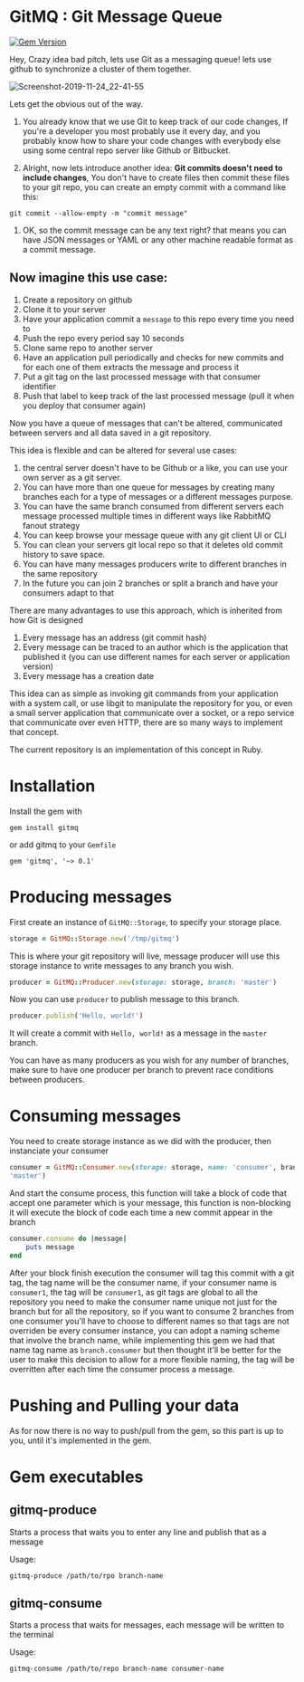 # GitMQ : Git Message Queue

[![Gem Version](https://badge.fury.io/rb/gitmq.svg)](https://badge.fury.io/rb/gitmq)

Hey, Crazy idea bad pitch, lets use Git as a messaging queue! lets use github to
synchronize a cluster of them together.

![Screenshot-2019-11-24_22-41-55](https://user-images.githubusercontent.com/54403/69502136-09672400-0f0c-11ea-8707-df3164411c4e.png)


Lets get the obvious out of the way.

1. You already know that we use Git to keep track of our code changes, If you're a
developer you most probably use it every day, and you probably know how to share
your code changes with everybody else using some central repo server like Github
or Bitbucket.

1. Alright, now lets introduce another idea: **Git commits doesn't need to include
changes**, You don't have to create files then commit these files to
your git repo, you can create an empty commit with a command like this:

```
git commit --allow-empty -m "commit message"
```

1. OK, so the commit message can be any text right? that means you can have JSON
messages or YAML or any other machine readable format as a commit message.

## Now imagine this use case:

1. Create a repository on github
1. Clone it to your server
1. Have your application commit a `message` to this repo every time you need to
1. Push the repo every period say 10 seconds
1. Clone same repo to another server
1. Have an application pull periodically and checks for new commits and for each
   one of them extracts the message and process it
1. Put a git tag on the last processed message with that consumer identifier
1. Push that label to keep track of the last processed message (pull it when you
   deploy that consumer again)

Now you have a queue of messages that can't be altered, communicated between
servers and all data saved in a git repository.

This idea is flexible and can be altered for several use cases:

1. the central server doesn't have to be Github or a like, you can use your
   own server as a git server.
1. You can have more than one queue for messages by creating many branches each
   for a type of messages or a different messages purpose.
1. You can have the same branch consumed from different servers each message
   processed multiple times in different ways like RabbitMQ fanout strategy
1. You can keep browse your message queue with any git client UI or CLI
1. You can clean your servers git local repo so that it deletes old commit
   history to save space.
1. You can have many messages producers write to different branches in the same
   repository
1. In the future you can join 2 branches or split a branch and have your
   consumers adapt to that


There are many advantages to use this approach, which is inherited from how Git
is designed

1. Every message has an address (git commit hash)
1. Every message can be traced to an author which is the application that
   published it (you can use different names for each server or application
   version)
1. Every message has a creation date

This idea can as simple as invoking git commands from your application with a
system call, or use libgit to manipulate the repository for you, or even a small
server application that communicate over a socket, or a repo service that
communicate over even HTTP, there are so many ways to implement that concept.

The current repository is an implementation of this concept in Ruby.

# Installation

Install the gem with
```
gem install gitmq
```

or add gitmq to your `Gemfile`
```
gem 'gitmq', '~> 0.1'
```


# Producing messages

First create an instance of `GitMQ::Storage`, to specify your storage place.

```ruby
storage = GitMQ::Storage.new('/tmp/gitmq')
```

This is where your git repository will live, message producer will use this
storage instance to write messages to any branch you wish.

```ruby
producer = GitMQ::Producer.new(storage: storage, branch: 'master')
```

Now you can use `producer` to publish message to this branch.

```ruby
producer.publish('Hello, world!')
```

It will create a commit with `Hello, world!` as a message in the `master`
branch.

You can have as many producers as you wish for any number of branches, make sure
to have one producer per branch to prevent race conditions between producers.

# Consuming messages

You need to create storage instance as we did with the producer, then
instanciate your consumer

```ruby
consumer = GitMQ::Consumer.new(storage: storage, name: 'consumer', branch:
'master')
```

And start the consume process, this function will take a block of code that
accept one parameter which is your message, this function is non-blocking
it will execute the block of code each time a new commit appear in the branch

```ruby
consumer.consume do |message|
    puts message
end
```

After your block finish execution the consumer will tag this commit with a git
tag, the tag name will be the consumer name, if your consumer name is
`consumer1`, the tag will be `consumer1`, as git tags are global to all the
repository you need to make the consumer name unique not just for the branch but
for all the repository, so if you want to consume 2 branches from one consumer
you'll have to choose to different names so that tags are not overriden be every
consumer instance, you can adopt a naming scheme that involve the branch name,
while implementing this gem we had that name tag name as `branch.consumer` but
then thought it'll be better for the user to make this decision to allow for a
more flexible naming, the tag will be overritten after each time the consumer
process a message.

# Pushing and Pulling your data

As for now there is no way to push/pull from the gem, so this part is up to you,
until it's implemented in the gem.

# Gem executables

## gitmq-produce

Starts a process that waits you to enter any line and publish that as a message

Usage:

```
gitmq-produce /path/to/rpo branch-name
```

## gitmq-consume

Starts a process that waits for messages, each message will be written to the
terminal

Usage:

```
gitmq-consume /path/to/repo branch-name consumer-name
```
